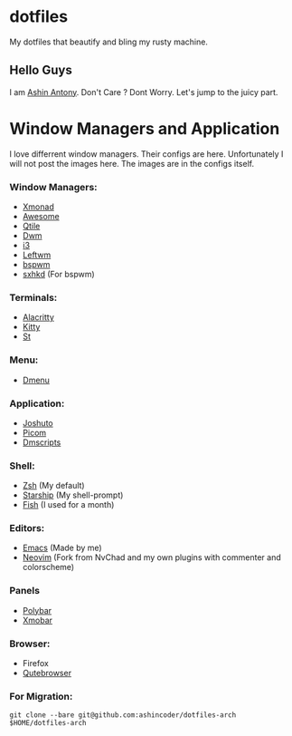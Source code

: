 # dotfiles

My dotfiles that beautify and bling my rusty machine.

## Hello Guys

I am [Ashin Antony](https://www.youtube.com/channel/UCZqKL3vIdyHUiLuR1vYwVgw). Don't Care ? Dont Worry. Let's jump to the juicy part.

# Window Managers and Application

I love differrent window managers. Their configs are here. Unfortunately I will not post the images here. The images are in the configs itself.

### Window Managers:

+ [Xmonad](https://github.com/ashincoder/dotfiles/tree/master/.config/xmonad)
+ [Awesome](https://github.com/ashincoder/dotfiles/tree/master/.config/awesome)
+ [Qtile](https://github.com/ashincoder/dotfiles/tree/master/.config/qtile)
+ [Dwm](https://github.com/ashincoder/dwm-ashin)
+ [i3](https://github.com/ashincoder/dotfiles/tree/master/.config/i3)
+ [Leftwm](https://github.com/ashincoder/dotfiles/tree/master/.config/leftwm)
+ [bspwm](https://github.com/ashincoder/dotfiles/tree/master/.config/bspwm)
+ [sxhkd](https://github.com/ashincoder/dotfiles/tree/master/.config/sxhkd) (For bspwm)

### Terminals:

+ [Alacritty](https://github.com/ashincoder/dotfiles/tree/master/.config/alacritty)
+ [Kitty](https://github.com/ashincoder/dotfiles/tree/master/.config/kitty)
+ [St](https://github.com/ashincoder/st-ashin)

### Menu:

+ [Dmenu](https://github.com/ashincoder/dmenu-ashin)

### Application:
+ [Joshuto](https://github.com/ashincoder/dotfiles/tree/master/.config/joshuto)
+ [Picom](https://github.com/ashincoder/dotfiles/tree/master/.config/picom)
+ [Dmscripts](https://github.com/ashincoder/dotfiles/tree/master/.config/dmscripts)

### Shell:

+ [Zsh](https://github.com/ashincoder/dotfiles/tree/master/.config/zsh)  (My default)
+ [Starship](https://github.com/ashincoder/dotfiles/tree/master/.config/starship.toml)  (My shell-prompt)
+ [Fish](https://github.com/ashincoder/dotfiles/tree/master/.config/fish) (I used for a month)

### Editors:

+ [Emacs](https://github.com/ashincoder/dotfiles/tree/master/.config/emacs) (Made by me)
+ [Neovim](https://github.com/ashincoder/dotfiles/tree/master/.config/nvim) (Fork from NvChad and my own plugins with commenter and colorscheme)

### Panels

+ [Polybar](https://github.com/ashincoder/dotfiles/tree/master/.config/polybar)
+ [Xmobar](https://github.com/ashincoder/dotfiles/tree/master/.config/xmobar)

### Browser:

+ Firefox
+ [Qutebrowser](https://github.com/ashincoder/dotfiles/tree/master/.config/qutebrowser)

### For Migration:
`git clone --bare git@github.com:ashincoder/dotfiles-arch $HOME/dotfiles-arch`
